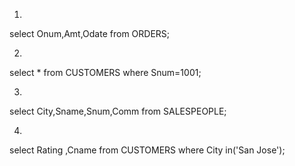1)
select Onum,Amt,Odate from ORDERS;

2)
select * from CUSTOMERS 
where Snum=1001;

3)
select City,Sname,Snum,Comm from SALESPEOPLE;

4)
select Rating ,Cname from CUSTOMERS
where City in('San Jose');
